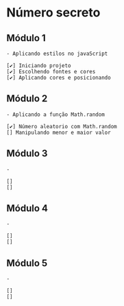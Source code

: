 # Número secreto

## Módulo 1

    - Aplicando estilos no javaScript

    [✔️] Iniciando projeto
    [✔️] Escolhendo fontes e cores
    [✔️] Aplicando cores e posicionando

## Módulo 2

    - Aplicando a função Math.random

    [✔️] Número aleatorio com Math.random
    [] Manipulando menor e maior valor

## Módulo 3

    -

    []
    []

## Módulo 4

    -

    []
    []

## Módulo 5

    -

    []
    []
